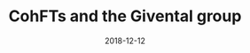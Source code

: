 ---
title: "CohFTs and the Givental group"
collection: talks
category: misc
event: "IMPRS seminar"
venue: "MPIM, DE"
date: 2018-12-12
---